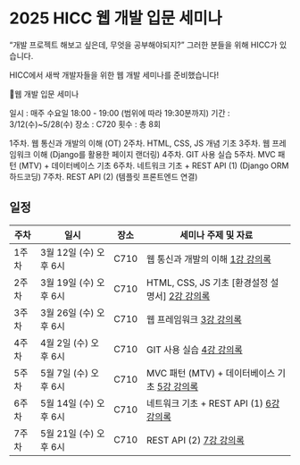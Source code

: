 # 2025 HICC 웹 개발 입문 세미나

“개발 프로젝트 해보고 싶은데, 무엇을 공부해야되지?”
그러한 분들을 위해 HICC가 있습니다.

HICC에서 새싹 개발자들을 위한 웹 개발 세미나를 준비했습니다!

🔴웹 개발 입문 세미나

일시 : 매주 수요일 18:00 - 19:00 (범위에 따라 19:30분까지)
기간 : 3/12(수)~5/28(수)
장소 : C720
횟수 : 총 8회

1주차.   웹 통신과 개발의 이해 (OT)
2주차.   HTML, CSS, JS 개념 기초
3주차.   웹 프레임워크 이해 (Django를 활용한 페이지 랜더링)
4주차.   GIT 사용 실습
5주차.   MVC 패턴 (MTV) + 데이터베이스 기초
6주차.   네트워크 기초 + REST API (1) (Django ORM 하드코딩)
7주차.   REST API (2) (템플릿 프론트엔드 연결)


## 일정

| 주차  | 일시                   | 장소 | 세미나 주제 및 자료                                                        |
| ----- | ---------------------- | ---- | ------------------------------------------------------------------ |
| 1주차 | 3월 12일 (수) 오후 6시 | C710 | 웹 통신과 개발의 이해 [1강 강의록](https://github.com/hyeonhakjang/HICC-2025-Web-Dev-Seminar/blob/main/1%EC%A3%BC%EC%B0%A8%20%EC%9B%B9%ED%86%B5%EC%8B%A0%EA%B3%BC%20%EA%B0%9C%EB%B0%9C%EC%9D%98%20%EC%9D%B4%ED%95%B4.pdf) |
| 2주차 | 3월 19일 (수) 오후 6시 | C710 | HTML, CSS, JS 기초 [환경설정 설명서] [2강 강의록](https://github.com/hyeonhakjang/HICC-2025-Web-Dev-Seminar/blob/main/2%EC%A3%BC%EC%B0%A8%20HTML%2C%20CSS%2C%20JS%20%EA%B8%B0%EC%B4%88.pdf)                                           |
| 3주차 | 3월 26일 (수) 오후 6시 | C710 | 웹 프레임워크 [3강 강의록](https://github.com/hyeonhakjang/HICC-2025-Web-Dev-Seminar/blob/main/3%EC%A3%BC%EC%B0%A8%20%EC%9B%B9%20%ED%94%84%EB%A0%88%EC%9E%84%EC%9B%8C%ED%81%AC.pdf)                                                |
| 4주차 | 4월 2일 (수) 오후 6시 | C710 | GIT 사용 실습 [4강 강의록](https://github.com/hyeonhakjang/HICC-2025-Web-Dev-Seminar/blob/main/4%EC%A3%BC%EC%B0%A8%20GIT%20%EC%82%AC%EC%9A%A9%20%EC%8B%A4%EC%8A%B5.pdf)                                          |
| 5주차 | 5월 7일 (수) 오후 6시 | C710 | MVC 패턴 (MTV) + 데이터베이스 기초 [5강 강의록]()                                          |
| 6주차 | 5월 14일 (수) 오후 6시 | C710 | 네트워크 기초 + REST API (1) [6강 강의록]()                                          |
| 7주차 | 5월 21일 (수) 오후 6시 | C710 | REST API (2) [7강 강의록]()                                          |
